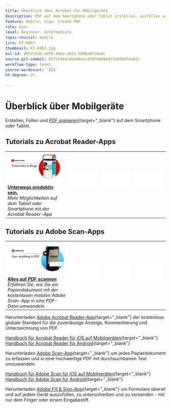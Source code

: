 ```yaml
---
title: Überblick über Acrobat für Mobilgeräte
description: PDF auf dem Smartphone oder Tablet erstellen, ausfüllen und unterschreiben
feature: Mobile, Sign, Create PDF
role: User
level: Beginner, Intermediate
topic-revisit: mobile
jira: KT-6863
thumbnail: KT-6863.jpg
exl-id: d9fe154b-adf9-49da-ab15-6806a0f10edc
source-git-commit: 05751444c0dab6eccd7076889e8735d58dfee82c
workflow-type: tm+mt
source-wordcount: '221'
ht-degree: 2%

---
```


# Überblick über Mobilgeräte

Erstellen, Füllen und [PDF signieren](https://www.adobe.com/de/acrobat/online/sign-pdf.html){target="_blank"}  auf dem Smartphone oder Tablet.

## Tutorials zu Acrobat Reader-Apps

<table style="table-layout:fixed">
<tr>
  <td>
    <a href="../getting-started/productivity.md">
      <img alt="Unterwegs produktiv sein." src="../assets/Productivity_1280.png" />
    </a>
    <div>
     <a href="../getting-started/productivity.md"><strong>Unterwegs produktiv sein.</strong></a>
    </div>
    <em>Mehr Möglichkeiten auf dem Tablet oder Smartphone mit der Acrobat Reader-App</em>
    <br>
  </td>
  <td>
   <img alt="Spacer" src="../assets/Whitespacer.png" />
    <div>
    <br>
  </td>
  <td>
   <img alt="Spacer" src="../assets/Whitespacer.png" />
    <div>
    <br>
  </td>
   <td>
   <img alt="Spacer" src="../assets/Whitespacer.png" />
    <div>
    <br>
  </td>
</tr>
</table>

## Tutorials zu Adobe Scan-Apps

<table style="table-layout:fixed">
<tr>
  <td>
    <a href="scan-mobile-app.md">
      <img alt="Alles auf PDF scannen" src="../assets/Scanmobile.png" />
    </a>
    <div>
     <a href="scan-mobile-app.md"><strong>Alles auf PDF scannen</strong></a>
    </div>
    <em>Erfahren Sie, wie Sie ein Papierdokument mit der kostenlosen mobilen Adobe Scan-App in eine PDF-Datei umwandeln.</em>
    <br>
  </td>
  <td>
   <img alt="Spacer" src="../assets/Whitespacer.png" />
    <div>
    <br>
  </td>
  <td>
   <img alt="Spacer" src="../assets/Whitespacer.png" />
    <div>
    <br>
  </td>
   <td>
   <img alt="Spacer" src="../assets/Whitespacer.png" />
    <div>
    <br>
  </td>
</tr>
</table>

Herunterladen [Adobe Acrobat Reader-App](https://www.adobe.com/acrobat/mobile/acrobat-reader.html){target="_blank"} der kostenlose globale Standard für die zuverlässige Anzeige, Kommentierung und Unterzeichnung von PDF.

[Handbuch für Acrobat Reader für iOS auf Mobilgeräten](https://www.adobe.com/devnet-docs/acrobat/ios/en/){target="_blank"}
[Handbuch für Acrobat Reader für Android](https://www.adobe.com/devnet-docs/acrobat/android/en/){target="_blank"}

Herunterladen [Adobe Scan-App](https://www.adobe.com/acrobat/mobile/scanner-app.html){target="_blank"} um jedes Papierdokument zu erfassen und in eine hochwertige PDF mit durchsuchbarem Text umzuwandeln.

[Handbuch für Adobe Scan für iOS auf Mobilgeräten](https://www.adobe.com/devnet-docs/adobescan/ios/en/){target="_blank"}
[Handbuch für Adobe Scan für Android](https://www.adobe.com/devnet-docs/adobescan/android/en/){target="_blank"}

Herunterladen [Adobe Fill &amp; Sign-App](https://www.adobe.com/acrobat/mobile/fill-sign-pdfs.html){target="_blank"} um Formulare überall und auf jedem Gerät auszufüllen, zu unterschreiben und zu versenden - mit nur dem Finger oder einem Eingabestift.
